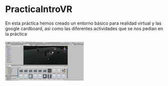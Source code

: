 # PracticaIntroVR

En esta práctica hemos creado un entorno básico para realidad virtual y las google cardboard, asi como  las diferentes actividades que se nos pedian en la práctica


![gif](bloggif_5c057657b0961.gif)
